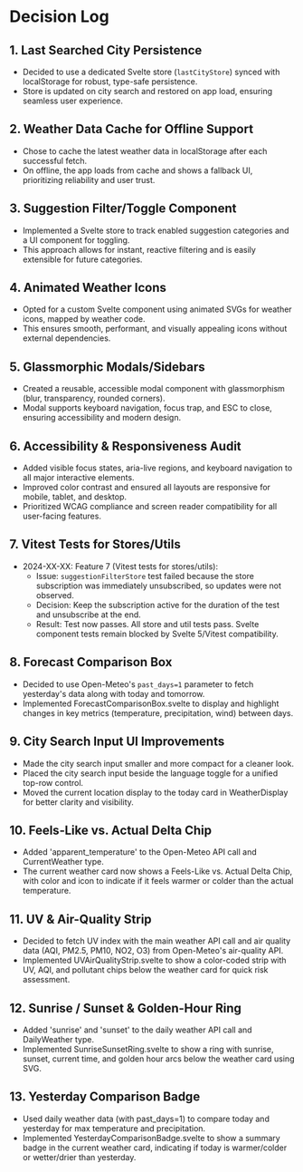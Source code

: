 # Decision Log

## 1. Last Searched City Persistence
- Decided to use a dedicated Svelte store (`lastCityStore`) synced with localStorage for robust, type-safe persistence.
- Store is updated on city search and restored on app load, ensuring seamless user experience.

## 2. Weather Data Cache for Offline Support
- Chose to cache the latest weather data in localStorage after each successful fetch.
- On offline, the app loads from cache and shows a fallback UI, prioritizing reliability and user trust.

## 3. Suggestion Filter/Toggle Component
- Implemented a Svelte store to track enabled suggestion categories and a UI component for toggling.
- This approach allows for instant, reactive filtering and is easily extensible for future categories.

## 4. Animated Weather Icons
- Opted for a custom Svelte component using animated SVGs for weather icons, mapped by weather code.
- This ensures smooth, performant, and visually appealing icons without external dependencies.

## 5. Glassmorphic Modals/Sidebars
- Created a reusable, accessible modal component with glassmorphism (blur, transparency, rounded corners).
- Modal supports keyboard navigation, focus trap, and ESC to close, ensuring accessibility and modern design.

## 6. Accessibility & Responsiveness Audit
- Added visible focus states, aria-live regions, and keyboard navigation to all major interactive elements.
- Improved color contrast and ensured all layouts are responsive for mobile, tablet, and desktop.
- Prioritized WCAG compliance and screen reader compatibility for all user-facing features.

## 7. Vitest Tests for Stores/Utils
- 2024-XX-XX: Feature 7 (Vitest tests for stores/utils):
    - Issue: `suggestionFilterStore` test failed because the store subscription was immediately unsubscribed, so updates were not observed.
    - Decision: Keep the subscription active for the duration of the test and unsubscribe at the end.
    - Result: Test now passes. All store and util tests pass. Svelte component tests remain blocked by Svelte 5/Vitest compatibility.

## 8. Forecast Comparison Box
- Decided to use Open-Meteo's `past_days=1` parameter to fetch yesterday's data along with today and tomorrow.
- Implemented ForecastComparisonBox.svelte to display and highlight changes in key metrics (temperature, precipitation, wind) between days.

## 9. City Search Input UI Improvements
- Made the city search input smaller and more compact for a cleaner look.
- Placed the city search input beside the language toggle for a unified top-row control.
- Moved the current location display to the today card in WeatherDisplay for better clarity and visibility.

## 10. Feels‐Like vs. Actual Delta Chip
- Added 'apparent_temperature' to the Open-Meteo API call and CurrentWeather type.
- The current weather card now shows a Feels-Like vs. Actual Delta Chip, with color and icon to indicate if it feels warmer or colder than the actual temperature.

## 11. UV & Air-Quality Strip
- Decided to fetch UV index with the main weather API call and air quality data (AQI, PM2.5, PM10, NO2, O3) from Open-Meteo's air-quality API.
- Implemented UVAirQualityStrip.svelte to show a color-coded strip with UV, AQI, and pollutant chips below the weather card for quick risk assessment.

## 12. Sunrise / Sunset & Golden-Hour Ring
- Added 'sunrise' and 'sunset' to the daily weather API call and DailyWeather type.
- Implemented SunriseSunsetRing.svelte to show a ring with sunrise, sunset, current time, and golden hour arcs below the weather card using SVG.

## 13. Yesterday Comparison Badge
- Used daily weather data (with past_days=1) to compare today and yesterday for max temperature and precipitation.
- Implemented YesterdayComparisonBadge.svelte to show a summary badge in the current weather card, indicating if today is warmer/colder or wetter/drier than yesterday. 